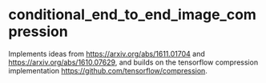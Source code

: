 # conditional_end_to_end_image_compression

Implements ideas from https://arxiv.org/abs/1611.01704 and https://arxiv.org/abs/1610.07629, and builds on the tensorflow compression implementation https://github.com/tensorflow/compression. 
